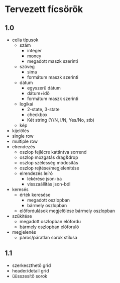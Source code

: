 # Tervezett fícsörök

## 1.0

* cella típusok
  * szám 
    * integer
    * money
    * megadott maszk szerinti
  * szöveg
    * sima
    * formátum maszk szerinti  
  * dátum
    * egyszerű dátum
    * dátum+idő
    * formátum maszk szerinti 
  * logikai
    * 2-state, 3-state
    * checkbox
    * Két string (Y/N, I/N, Yes/No, stb)
  * kép  
* kijelölés
 * single row
 * multiple row
* elrendezés
  * oszlop fejlécre kattintva sorrend
  * oszlop mozgatás drag&drop
  * oszlop szélesség módosítás
  * oszlop rejtése/megjelenítése
  * elrendezés leíró 
    * lekérése json-ba
    * visszaállítás json-ból
* keresés 
  * érték keresése 
    * megadott oszlopban
    * bármely oszlopban  
  * előfordulások megjelölése bármely oszlopban
* szűkítése
  * megadott oszlopban előfordu
  * bármely oszlopban előforuló
* megjelenés
  * páros/páratlan sorok stílusa
  
## 1.1

* szerkeszthető grid
* header/detail grid
* üüsszesítő sorok


 

